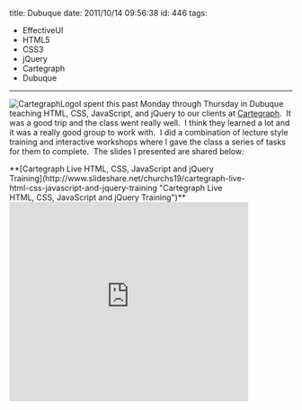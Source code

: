 title: Dubuque
date: 2011/10/14 09:56:38
id: 446
tags:
- EffectiveUI
- HTML5
- CSS3
- jQuery
- Cartegraph
- Dubuque
---
![CartegraphLogo](http://www.s-church.net/journal_images/Windows-Live-Writer/Dubuque_94F8/CartegraphLogo_thumb.png "CartegraphLogo")I spent this past Monday through Thursday in Dubuque teaching HTML, CSS, JavaScript, and jQuery to our clients at [Cartegraph](http://www.cartegraph.com).  It was a good trip and the class went really well.  I think they learned a lot and it was a really good group to work with.  I did a combination of lecture style training and interactive workshops where I gave the class a series of tasks for them to complete.  The slides I presented are shared below:

<div style="width: 425px" id="__ss_9699758">**[Cartegraph Live HTML, CSS, JavaScript and jQuery Training](http://www.slideshare.net/churchs19/cartegraph-live-html-css-javascript-and-jquery-training "Cartegraph Live HTML, CSS, JavaScript and jQuery Training")**<iframe height="355" marginheight="0" src="http://www.slideshare.net/slideshow/embed_code/9699758?rel=0" frameborder="0" width="425" marginwidth="0" scrolling="no"></iframe></div>